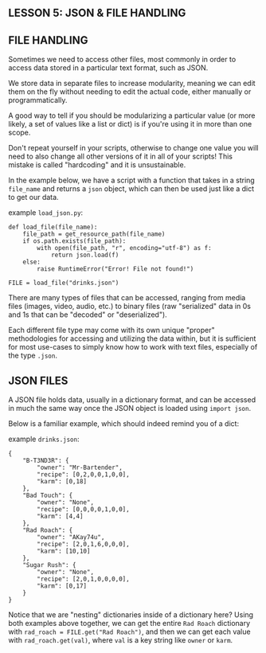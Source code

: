 ## LESSON 5: JSON & FILE HANDLING

## FILE HANDLING

Sometimes we need to access other files, most commonly in order to access data stored in a particular text format, such as JSON.

We store data in separate files to increase modularity, meaning we can edit them on the fly without needing to edit the actual code, either manually or programmatically.

A good way to tell if you should be modularizing a particular value (or more likely, a set of values like a list or dict) is if you're using it in more than one scope.

Don't repeat yourself in your scripts, otherwise to change one value you will need to also change all other versions of it in all of your scripts! This mistake is called "hardcoding" and it is unsustainable.

In the example below, we have a script with a function that takes in a string `file_name` and returns a `json` object, which can then be used just like a dict to get our data.

example `load_json.py`:
```
def load_file(file_name):
    file_path = get_resource_path(file_name)
    if os.path.exists(file_path):
        with open(file_path, "r", encoding="utf-8") as f:
            return json.load(f)
    else:
        raise RuntimeError("Error! File not found!")

FILE = load_file("drinks.json")
```

There are many types of files that can be accessed, ranging from media files (images, video, audio, etc.) to binary files (raw "serialized" data in 0s and 1s that can be "decoded" or "deserialized").

Each different file type may come with its own unique "proper" methodologies for accessing and utilizing the data within, but it is sufficient for most use-cases to simply know how to work with text files, especially of the type `.json`.


## JSON FILES

A JSON file holds data, usually in a dictionary format, and can be accessed in much the same way once the JSON object is loaded using `import json`.

Below is a familiar example, which should indeed remind you of a dict:

example `drinks.json`:
```
{
    "B-T3ND3R": {
        "owner": "Mr-Bartender",
        "recipe": [0,2,0,0,1,0,0],
        "karm": [0,18]
    },
    "Bad Touch": {
        "owner": "None",
        "recipe": [0,0,0,0,1,0,0],
        "karm": [4,4]
    },
	"Rad Roach": {
        "owner": "AKay74u",
        "recipe": [2,0,1,6,0,0,0],
        "karm": [10,10]
    },
	"Sugar Rush": {
        "owner": "None",
        "recipe": [2,0,1,0,0,0,0],
        "karm": [0,17]
    }
}
```

Notice that we are "nesting" dictionaries inside of a dictionary here? Using both examples above together, we can get the entire `Rad Roach` dictionary with `rad_roach = FILE.get("Rad Roach")`, and then we can get each value with `rad_roach.get(val)`, where `val` is a key string like `owner` or `karm`.